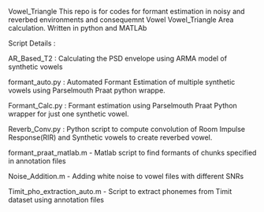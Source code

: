 Vowel_Triangle
This repo is for codes for formant estimation in noisy and reverbed environments and consequemnt Vowel Vowel_Triangle Area calculation. Written in python and MATLAb

Script Details :

AR_Based_T2 : Calculating the PSD envelope using ARMA model of synthetic vowels

formant_auto.py : Automated Formant Estimation of multiple synthetic vowels using Parselmouth Praat python wrappe.

Formant_Calc.py : Formant estimation using Parselmouth Praat Python wrapper for just one synthetic vowel.

Reverb_Conv.py : Python script to compute convolution of Room Impulse Response(RIR) and Synthetic vowels to create reverbed vowel.

formant_praat_matlab.m - Matlab script to find formants of chunks specified in annotation files

Noise_Addition.m - Adding white noise to vowel files with different SNRs

Timit_pho_extraction_auto.m - Script to extract phonemes from Timit dataset using annotation files

